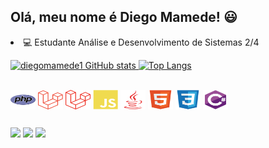 ## Olá, meu nome é Diego Mamede! 😃
<p>
<li>💻 Estudante Análise e Desenvolvimento de Sistemas 2/4 </li>
</p>
<div>
  <a href="https://github.com/diegomamede1"> 
  
  ![diegomamede1 GitHub stats](https://github-readme-stats.vercel.app/api?username=diegomamede1&show_icons=true&theme=vision-friendly-dark)
  [![Top Langs](https://github-readme-stats.vercel.app/api/top-langs/?username=diegomamede1&layout=compact&theme=vision-friendly-dark)](https://github.com/diegomamede1/github-readme-stats)
    </div>

<div style="display: inline_block"><br>
  
  <img align="center" alt="Php" height="31" width="40" src="https://raw.githubusercontent.com/devicons/devicon/master/icons/php/php-original.svg">

  <img align="center" alt="Laravel" height="31" width="40" src="https://raw.githubusercontent.com/devicons/devicon/master/icons/laravel/laravel-original.svg">
  
  <img align="center" alt="Blade" height="31" width="40" src="https://raw.githubusercontent.com/devicons/devicon/master/icons/blade/blade-original.svg">
  
  <img align="center" alt="Js" height="31" width="40" src="https://raw.githubusercontent.com/devicons/devicon/master/icons/javascript/javascript-plain.svg">
  
  <img align="center" alt="Java" height="31" width="40" src="https://raw.githubusercontent.com/devicons/devicon/master/icons/java/java-plain.svg">
  
  <img align="center" alt="HTML" height="31" width="40" src="https://raw.githubusercontent.com/devicons/devicon/master/icons/html5/html5-original.svg">
  
  <img align="center" alt="CSS" height="31" width="40" src="https://raw.githubusercontent.com/devicons/devicon/master/icons/css3/css3-original.svg">
  
  <img align="center" alt="Csharp" height="31" width="40" src="https://raw.githubusercontent.com/devicons/devicon/master/icons/csharp/csharp-original.svg">
  
</div>
  
  ##
 
<div> 
  <a href="https://www.instagram.com/diegomamede_/" target="_blank"><img src="https://img.shields.io/badge/-Instagram-%23E4405F?style=for-the-badge&logo=instagram&logoColor=white" target="_blank"></a>
  <a href = "mailto:diegomamede244@gmail.com"><img src="https://img.shields.io/badge/-Gmail-%23333?style=for-the-badge&logo=gmail&logoColor=white" target="_blank"></a>
  <a href="https://www.linkedin.com/in/diego-mamede-67b925239/" target="_blank"><img src="https://img.shields.io/badge/-LinkedIn-%230077B5?style=for-the-badge&logo=linkedin&logoColor=white" target="_blank"></a> 
 
 
</div>

